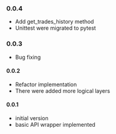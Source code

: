 ### 0.0.4
- Add get_trades_history method
- Unittest were migrated to pytest

### 0.0.3
- Bug fixing

#### 0.0.2
- Refactor implementation
- There were added more logical layers

#### 0.0.1
- initial version
- basic API wrapper implemented
